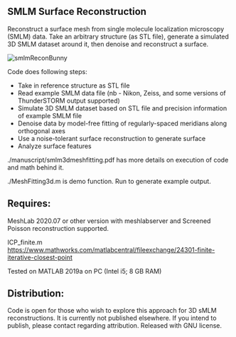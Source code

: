 ## SMLM Surface Reconstruction

Reconstruct a surface mesh from single molecule localization microscopy (SMLM) data.  Take an arbitrary structure (as STL file), generate a simulated 3D SMLM dataset around it, then denoise and reconstruct a surface.  

![smlmReconBunny](/output/smlm3dreconBunny.gif)

Code does following steps:
*  Take in reference structure as STL file
*  Read example SMLM data file (nb - Nikon, Zeiss, and some versions of ThunderSTORM output supported)
*  Simulate 3D SMLM dataset based on STL file and precision information of example SMLM file
*  Denoise data by model-free fitting of regularly-spaced meridians along orthogonal axes
*  Use a noise-tolerant surface reconstruction to generate surface
*  Analyze surface features

./manuscript/smlm3dmeshfitting.pdf has more details on execution of code and math behind it.

./MeshFitting3d.m is demo function.  Run to generate example output.

## Requires:

MeshLab 2020.07 or other version with meshlabserver and Screened Poisson reconstruction supported.

ICP_finite.m
https://www.mathworks.com/matlabcentral/fileexchange/24301-finite-iterative-closest-point

Tested on MATLAB 2019a on PC (Intel i5; 8 GB RAM)

## Distribution:
Code is open for those who wish to explore this approach for 3D sMLM reconstructions.  It is currently not published elsewhere.  If you intend to publish, please contact regarding attribution. Released with GNU license.

